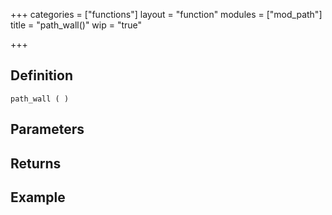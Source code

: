 +++
categories = ["functions"]
layout = "function"
modules = ["mod_path"]
title = "path_wall()"
wip = "true"

+++

## Definition

    path_wall ( )

## Parameters

## Returns

## Example

```
```
